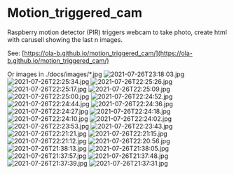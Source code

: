 # Motion_triggered_cam
Raspberry motion detector (PIR) triggers webcam to take photo, create html with carusell showing the last n images.

See: [https://ola-b.github.io/motion_triggered_cam/](https://ola-b.github.io/motion_triggered_cam/)


Or images in ./docs/images/*.jpg
![2021-07-26T23:18:03.jpg](https://github.com/Ola-B/motion_triggered_cam/blob/main/docs/images/2021-07-26T23:18:03.jpg "2021-07-26T23:18:03.jpg")
![2021-07-26T22:25:34.jpg](https://github.com/Ola-B/motion_triggered_cam/blob/main/docs/images/2021-07-26T22:25:34.jpg "2021-07-26T22:25:34.jpg")
![2021-07-26T22:25:26.jpg](https://github.com/Ola-B/motion_triggered_cam/blob/main/docs/images/2021-07-26T22:25:26.jpg "2021-07-26T22:25:26.jpg")
![2021-07-26T22:25:17.jpg](https://github.com/Ola-B/motion_triggered_cam/blob/main/docs/images/2021-07-26T22:25:17.jpg "2021-07-26T22:25:17.jpg")
![2021-07-26T22:25:09.jpg](https://github.com/Ola-B/motion_triggered_cam/blob/main/docs/images/2021-07-26T22:25:09.jpg "2021-07-26T22:25:09.jpg")
![2021-07-26T22:25:00.jpg](https://github.com/Ola-B/motion_triggered_cam/blob/main/docs/images/2021-07-26T22:25:00.jpg "2021-07-26T22:25:00.jpg")
![2021-07-26T22:24:52.jpg](https://github.com/Ola-B/motion_triggered_cam/blob/main/docs/images/2021-07-26T22:24:52.jpg "2021-07-26T22:24:52.jpg")
![2021-07-26T22:24:44.jpg](https://github.com/Ola-B/motion_triggered_cam/blob/main/docs/images/2021-07-26T22:24:44.jpg "2021-07-26T22:24:44.jpg")
![2021-07-26T22:24:36.jpg](https://github.com/Ola-B/motion_triggered_cam/blob/main/docs/images/2021-07-26T22:24:36.jpg "2021-07-26T22:24:36.jpg")
![2021-07-26T22:24:27.jpg](https://github.com/Ola-B/motion_triggered_cam/blob/main/docs/images/2021-07-26T22:24:27.jpg "2021-07-26T22:24:27.jpg")
![2021-07-26T22:24:18.jpg](https://github.com/Ola-B/motion_triggered_cam/blob/main/docs/images/2021-07-26T22:24:18.jpg "2021-07-26T22:24:18.jpg")
![2021-07-26T22:24:10.jpg](https://github.com/Ola-B/motion_triggered_cam/blob/main/docs/images/2021-07-26T22:24:10.jpg "2021-07-26T22:24:10.jpg")
![2021-07-26T22:24:02.jpg](https://github.com/Ola-B/motion_triggered_cam/blob/main/docs/images/2021-07-26T22:24:02.jpg "2021-07-26T22:24:02.jpg")
![2021-07-26T22:23:53.jpg](https://github.com/Ola-B/motion_triggered_cam/blob/main/docs/images/2021-07-26T22:23:53.jpg "2021-07-26T22:23:53.jpg")
![2021-07-26T22:23:43.jpg](https://github.com/Ola-B/motion_triggered_cam/blob/main/docs/images/2021-07-26T22:23:43.jpg "2021-07-26T22:23:43.jpg")
![2021-07-26T22:21:21.jpg](https://github.com/Ola-B/motion_triggered_cam/blob/main/docs/images/2021-07-26T22:21:21.jpg "2021-07-26T22:21:21.jpg")
![2021-07-26T22:21:15.jpg](https://github.com/Ola-B/motion_triggered_cam/blob/main/docs/images/2021-07-26T22:21:15.jpg "2021-07-26T22:21:15.jpg")
![2021-07-26T22:21:12.jpg](https://github.com/Ola-B/motion_triggered_cam/blob/main/docs/images/2021-07-26T22:21:12.jpg "2021-07-26T22:21:12.jpg")
![2021-07-26T22:20:56.jpg](https://github.com/Ola-B/motion_triggered_cam/blob/main/docs/images/2021-07-26T22:20:56.jpg "2021-07-26T22:20:56.jpg")
![2021-07-26T21:38:13.jpg](https://github.com/Ola-B/motion_triggered_cam/blob/main/docs/images/2021-07-26T21:38:13.jpg "2021-07-26T21:38:13.jpg")
![2021-07-26T21:38:05.jpg](https://github.com/Ola-B/motion_triggered_cam/blob/main/docs/images/2021-07-26T21:38:05.jpg "2021-07-26T21:38:05.jpg")
![2021-07-26T21:37:57.jpg](https://github.com/Ola-B/motion_triggered_cam/blob/main/docs/images/2021-07-26T21:37:57.jpg "2021-07-26T21:37:57.jpg")
![2021-07-26T21:37:48.jpg](https://github.com/Ola-B/motion_triggered_cam/blob/main/docs/images/2021-07-26T21:37:48.jpg "2021-07-26T21:37:48.jpg")
![2021-07-26T21:37:39.jpg](https://github.com/Ola-B/motion_triggered_cam/blob/main/docs/images/2021-07-26T21:37:39.jpg "2021-07-26T21:37:39.jpg")
![2021-07-26T21:37:31.jpg](https://github.com/Ola-B/motion_triggered_cam/blob/main/docs/images/2021-07-26T21:37:31.jpg "2021-07-26T21:37:31.jpg")
